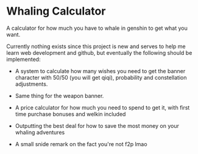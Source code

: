 # Whaling Calculator
A calculator for how much you have to whale in genshin to get what you want.

Currently nothing exists since this project is new and serves to help me learn web development and github, but eventually the following should be implemented:

- A system to calculate how many wishes you need to get the banner character with 50/50 (you will get qiqi), probability and constellation adjustments.
- Same thing for the weapon banner.

- A price calculator for how much you need to spend to get it, with first time purchase bonuses and welkin included
- Outputting the best deal for how to save the most money on your whaling adventures

- A small snide remark on the fact you're not f2p lmao
